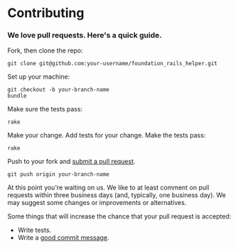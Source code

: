 # Contributing

### We love pull requests. Here's a quick guide.

Fork, then clone the repo:
```
git clone git@github.com:your-username/foundation_rails_helper.git
```

Set up your machine:
```
git checkout -b your-branch-name
bundle
```

Make sure the tests pass:
```
rake
```

Make your change. Add tests for your change. Make the tests pass:
```
rake
```

Push to your fork and [submit a pull request][pr].
```
git push origin your-branch-name
```

[pr]: https://github.com/sgruhier/foundation_rails_helper/compare/

At this point you're waiting on us. We like to at least comment on pull requests within three business days (and, typically, one business day). We may suggest some changes or improvements or alternatives.

Some things that will increase the chance that your pull request is accepted:

* Write tests.
* Write a [good commit message][commit].

[commit]: http://tbaggery.com/2008/04/19/a-note-about-git-commit-messages.html
